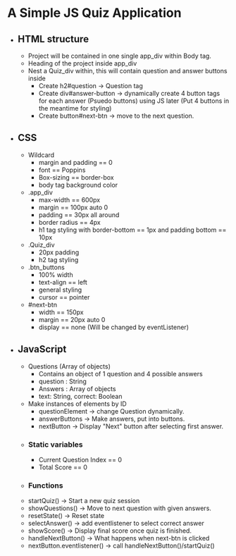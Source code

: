 # A Simple JS Quiz Application

- ## HTML structure
  - Project will be contained in one single app_div within Body tag.
  - Heading of the project inside app_div
  - Nest a Quiz_div within, this will contain question and answer buttons inside
    - Create h2#question -> Question tag
    - Create div#answer-button -> dynamically create 4 button tags
      for each answer (Psuedo buttons) using JS later (Put 4 buttons in the meantime for styling)
    - Create button#next-btn -> move to the next question.
- ## CSS
  - Wildcard
    - margin and padding == 0
    - font == Poppins
    - Box-sizing == border-box
    - body tag background color
  - .app_div
    - max-width == 600px
    - margin == 100px auto 0
    - padding == 30px all around
    - border radius == 4px
    - h1 tag styling with border-bottom == 1px and padding bottom == 10px
  - .Quiz_div
    - 20px padding
    - h2 tag styling
  - .btn_buttons
    - 100% width
    - text-align == left
    - general styling
    - cursor == pointer
  - #next-btn
    - width == 150px
    - margin == 20px auto 0
    - display == none (Will be changed by eventListener)
- ## JavaScript
  - Questions (Array of objects)
    - Contains an object of 1 question and 4 possible answers
    - question : String
    - Answers : Array of objects
    - text: String, correct: Boolean
  - Make instances of elements by ID
    - questionElement -> change Question dynamically.
    - answerButtons -> Make answers, put into buttons.
    - nextButton -> Display "Next" button after selecting first answer.
  - ### Static variables
    - Current Question Index == 0
    - Total Score == 0
  - ### Functions
  - startQuiz()
    -> Start a new quiz session
  - showQuestions()
    -> Move to next question with given answers.
  - resetState()
    -> Reset state
  - selectAnswer()
    -> add eventlistener to select correct answer
  - showScore()
    -> Display final score once quiz is finished.
  - handleNextButton()
    -> What happens when next-btn is clicked
  - nextButton.eventlistener()
    -> call handleNextButton()/startQuiz()
